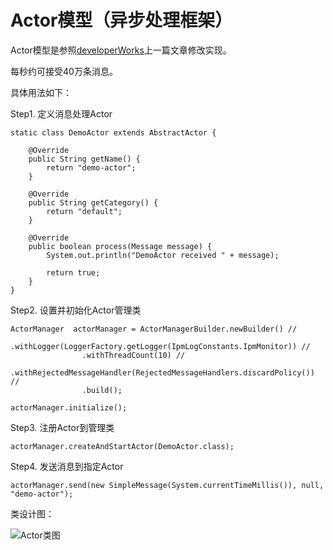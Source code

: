 # Actor模型（异步处理框架）

Actor模型是参照[developerWorks](http://www.ibm.com/developerworks/cn/java/j-javaactors/index.html)上一篇文章修改实现。

每秒约可接受40万条消息。

具体用法如下：

Step1. 定义消息处理Actor

	static class DemoActor extends AbstractActor {

		@Override
		public String getName() {
			return "demo-actor";
		}

		@Override
		public String getCategory() {
			return "default";
		}

		@Override
		public boolean process(Message message) {
			System.out.println("DemoActor received " + message);
 
			return true;
		}
	}

Step2. 设置并初始化Actor管理类

	ActorManager  actorManager = ActorManagerBuilder.newBuilder() //
					.withLogger(LoggerFactory.getLogger(IpmLogConstants.IpmMonitor)) //
					.withThreadCount(10) //
					.withRejectedMessageHandler(RejectedMessageHandlers.discardPolicy()) //
					.build();

	actorManager.initialize();

Step3. 注册Actor到管理类

	actorManager.createAndStartActor(DemoActor.class);

Step4. 发送消息到指定Actor

	actorManager.send(new SimpleMessage(System.currentTimeMillis()), null, "demo-actor");

类设计图：

![Actor类图](http://ww2.sinaimg.cn/large/600db342gw1dvxnfo8thmj.jpg)

